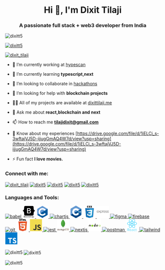 <h1 align="center">Hi 👋, I'm Dixit Tilaji</h1>
<h3 align="center">A passionate full stack + web3 developer from India</h3>

<p align="left"> <img src="https://komarev.com/ghpvc/?username=dixitt5&label=Profile%20views&color=0e75b6&style=flat" alt="dixitt5" /> </p>

<p align="left"> <a href="https://github.com/ryo-ma/github-profile-trophy"><img src="https://github-profile-trophy.vercel.app/?username=dixitt5" alt="dixitt5" /></a> </p>

<p align="left"> <a href="https://twitter.com/boldixit" target="blank"><img src="https://img.shields.io/twitter/follow/dixit_tilaji?logo=twitter&style=for-the-badge" alt="dixit_tilaji" /></a> </p>

- 🔭 I’m currently working at [hypescan](hypescan.com)

- 🌱 I’m currently learning **typescript,next**

- 👯 I’m looking to collaborate in [hackathons](https://devfolio.co/@dixitt5)

- 🤝 I’m looking for help with **blockchain projects**

- 👨‍💻 All of my projects are available at [dixittilaji.me](dixittilaji.me)

- 💬 Ask me about **react,blockchain and next**

- 📫 How to reach me **tilajidixit@gmail.com**

- 📄 Know about my experiences [https://drive.google.com/file/d/1iELCi_s-3wftajVJ5D-ijjugGmAQ4W7d/view?usp=sharing](https://drive.google.com/file/d/1iELCi_s-3wftajVJ5D-ijjugGmAQ4W7d/view?usp=sharing)

- ⚡ Fun fact **I love movies.**

<h3 align="left">Connect with me:</h3>
<p align="left">
<a href="https://twitter.com/dixit_tilaji" target="blank"><img align="center" src="https://raw.githubusercontent.com/rahuldkjain/github-profile-readme-generator/master/src/images/icons/Social/twitter.svg" alt="dixit_tilaji" height="30" width="40" /></a>
<a href="https://linkedin.com/in/dixit5" target="blank"><img align="center" src="https://raw.githubusercontent.com/rahuldkjain/github-profile-readme-generator/master/src/images/icons/Social/linked-in-alt.svg" alt="dixit5" height="30" width="40" /></a>
<a href="https://www.codechef.com/users/dixit5" target="blank"><img align="center" src="https://cdn.jsdelivr.net/npm/simple-icons@3.1.0/icons/codechef.svg" alt="dixit5" height="30" width="40" /></a>
<a href="https://codeforces.com/profile/dixit5" target="blank"><img align="center" src="https://raw.githubusercontent.com/rahuldkjain/github-profile-readme-generator/master/src/images/icons/Social/codeforces.svg" alt="dixit5" height="30" width="40" /></a>
<a href="https://www.leetcode.com/dixitt5" target="blank"><img align="center" src="https://raw.githubusercontent.com/rahuldkjain/github-profile-readme-generator/master/src/images/icons/Social/leet-code.svg" alt="dixitt5" height="30" width="40" /></a>
</p>

<h3 align="left">Languages and Tools:</h3>
<p align="left"> <a href="https://babeljs.io/" target="_blank" rel="noreferrer"> <img src="https://www.vectorlogo.zone/logos/babeljs/babeljs-icon.svg" alt="babel" width="40" height="40"/> </a> <a href="https://getbootstrap.com" target="_blank" rel="noreferrer"> <img src="https://raw.githubusercontent.com/devicons/devicon/master/icons/bootstrap/bootstrap-plain-wordmark.svg" alt="bootstrap" width="40" height="40"/> </a> <a href="https://www.cprogramming.com/" target="_blank" rel="noreferrer"> <img src="https://raw.githubusercontent.com/devicons/devicon/master/icons/c/c-original.svg" alt="c" width="40" height="40"/> </a> <a href="https://www.chartjs.org" target="_blank" rel="noreferrer"> <img src="https://www.chartjs.org/media/logo-title.svg" alt="chartjs" width="40" height="40"/> </a> <a href="https://www.w3schools.com/cpp/" target="_blank" rel="noreferrer"> <img src="https://raw.githubusercontent.com/devicons/devicon/master/icons/cplusplus/cplusplus-original.svg" alt="cplusplus" width="40" height="40"/> </a> <a href="https://www.w3schools.com/css/" target="_blank" rel="noreferrer"> <img src="https://raw.githubusercontent.com/devicons/devicon/master/icons/css3/css3-original-wordmark.svg" alt="css3" width="40" height="40"/> </a> <a href="https://expressjs.com" target="_blank" rel="noreferrer"> <img src="https://raw.githubusercontent.com/devicons/devicon/master/icons/express/express-original-wordmark.svg" alt="express" width="40" height="40"/> </a> <a href="https://www.figma.com/" target="_blank" rel="noreferrer"> <img src="https://www.vectorlogo.zone/logos/figma/figma-icon.svg" alt="figma" width="40" height="40"/> </a> <a href="https://firebase.google.com/" target="_blank" rel="noreferrer"> <img src="https://www.vectorlogo.zone/logos/firebase/firebase-icon.svg" alt="firebase" width="40" height="40"/> </a> <a href="https://git-scm.com/" target="_blank" rel="noreferrer"> <img src="https://www.vectorlogo.zone/logos/git-scm/git-scm-icon.svg" alt="git" width="40" height="40"/> </a> <a href="https://www.w3.org/html/" target="_blank" rel="noreferrer"> <img src="https://raw.githubusercontent.com/devicons/devicon/master/icons/html5/html5-original-wordmark.svg" alt="html5" width="40" height="40"/> </a> <a href="https://developer.mozilla.org/en-US/docs/Web/JavaScript" target="_blank" rel="noreferrer"> <img src="https://raw.githubusercontent.com/devicons/devicon/master/icons/javascript/javascript-original.svg" alt="javascript" width="40" height="40"/> </a> <a href="https://jestjs.io" target="_blank" rel="noreferrer"> <img src="https://www.vectorlogo.zone/logos/jestjsio/jestjsio-icon.svg" alt="jest" width="40" height="40"/> </a> <a href="https://www.mongodb.com/" target="_blank" rel="noreferrer"> <img src="https://raw.githubusercontent.com/devicons/devicon/master/icons/mongodb/mongodb-original-wordmark.svg" alt="mongodb" width="40" height="40"/> </a> <a href="https://nextjs.org/" target="_blank" rel="noreferrer"> <img src="https://cdn.worldvectorlogo.com/logos/nextjs-2.svg" alt="nextjs" width="40" height="40"/> </a> <a href="https://nodejs.org" target="_blank" rel="noreferrer"> <img src="https://raw.githubusercontent.com/devicons/devicon/master/icons/nodejs/nodejs-original-wordmark.svg" alt="nodejs" width="40" height="40"/> </a> <a href="https://postman.com" target="_blank" rel="noreferrer"> <img src="https://www.vectorlogo.zone/logos/getpostman/getpostman-icon.svg" alt="postman" width="40" height="40"/> </a> <a href="https://reactjs.org/" target="_blank" rel="noreferrer"> <img src="https://raw.githubusercontent.com/devicons/devicon/master/icons/react/react-original-wordmark.svg" alt="react" width="40" height="40"/> </a> <a href="https://tailwindcss.com/" target="_blank" rel="noreferrer"> <img src="https://www.vectorlogo.zone/logos/tailwindcss/tailwindcss-icon.svg" alt="tailwind" width="40" height="40"/> </a> <a href="https://www.typescriptlang.org/" target="_blank" rel="noreferrer"> <img src="https://raw.githubusercontent.com/devicons/devicon/master/icons/typescript/typescript-original.svg" alt="typescript" width="40" height="40"/> </a> </p>

<p><img align="left" src="https://github-readme-stats.vercel.app/api/top-langs?username=dixitt5&show_icons=true&locale=en&layout=compact" alt="dixitt5" /></p>

<p>&nbsp;<img align="center" src="https://github-readme-stats.vercel.app/api?username=dixitt5&show_icons=true&locale=en" alt="dixitt5" /></p>

<p><img align="center" src="https://github-readme-streak-stats.herokuapp.com/?user=dixitt5&" alt="dixitt5" /></p>
